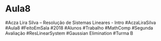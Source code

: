 # Aula8
#Acza Lira Silva – Resolução de Sistemas Lineares - Intro #AczaLiraSilva #Aula8 #FeitoEmSala #2018 #Alunos #Trabalho #MathComp #Segunda Avaliação #ResLinearSystem #Gaussian Elimination #Turma B
